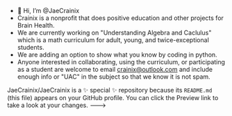 - 👋 Hi, I’m @JaeCrainix
- Crainix is a nonprofit that does positive education and other projects for Brain Health.
- We are currently working on "Understanding Algebra and Caclulus" which is a math curriculum for adult, young, and twice-exceptional students. 
- We are adding an option to show what you know by coding in python. 
- Anyone interested in collaborating, using the curriculum, or participating as a student are welcome to email crainix@outlook.com 
and include enough info or "UAC" in the subject so that we know it is not spam. 

JaeCrainix/JaeCrainix is a ✨ special ✨ repository because its `README.md` (this file) appears on your GitHub profile.
You can click the Preview link to take a look at your changes.
--->
